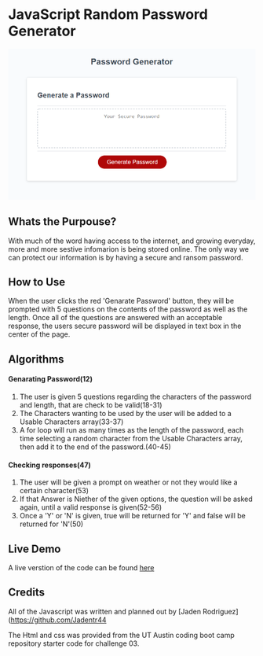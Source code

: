# JavaScript Random Password Generator
![Screenshot of the website](/img/Random%20Password%20Generator%20IMG.png)
## Whats the Purpouse?

With much of the word having access to the internet, and growing everyday, more and more sestive infomarion is being stored online. The only way we can protect our information is by having a secure and ransom password.

## How to Use

When the user clicks the red 'Genarate Password' button, they will be prompted with 5 questions on the contents of the password as well as the length. Once all of the questions are answered with an acceptable response, the users secure password will be displayed in text box in the center of the page.

## Algorithms

#### Genarating Password(12)
1. The user is given 5 questions regarding the characters of the password and length, that are check to be valid(18-31)
2. The Characters wanting to be used by the user will be added to a Usable Characters array(33-37)
3. A for loop will run as many times as the length of the password, each time selecting a random character from the Usable Characters array, then add it to the end of the password.(40-45)

#### Checking responses(47)
1. The user will be given a prompt on weather or not they would like a certain character(53)
2. If that Answer is Niether of the given options, the question will be asked again, until a valid response is given(52-56)
3. Once a 'Y' or 'N' is given, true will be returned for 'Y' and false will be returned for 'N'(50)

## Live Demo
A live verstion of the code can be found [here](https://jadentr44.github.io/Challange03-Random-Password-Genarator/)

## Credits

All of the Javascript was written and planned out by [Jaden Rodriguez](https://github.com/Jadentr44

The Html and css was provided from the UT Austin coding boot camp repository starter code for challenge 03.